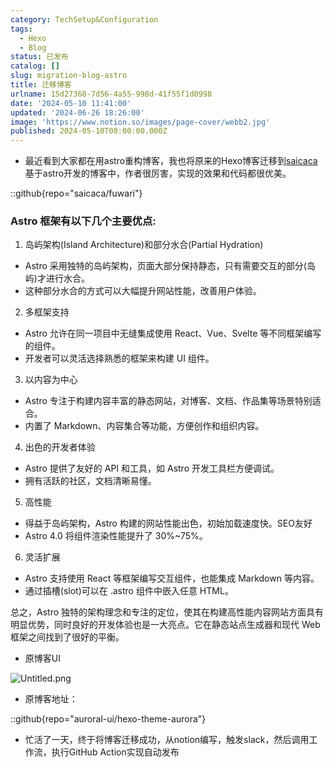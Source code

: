 ```yaml
---
category: TechSetup&Configuration
tags:
  - Hexo
  - Blog
status: 已发布
catalog: []
slug: migration-blog-astro
title: 迁移博客
urlname: 15d27368-7d56-4a55-998d-41f55f1d0998
date: '2024-05-10 11:41:00'
updated: '2024-06-26 18:26:00'
image: 'https://www.notion.so/images/page-cover/webb2.jpg'
published: 2024-05-10T08:00:00.000Z
---
```

- 最近看到大家都在用astro重构博客，我也将原来的Hexo博客迁移到[saicaca](https://github.com/saicaca/fuwari)基于astro开发的博客中，作者很厉害，实现的效果和代码都很优美。

::github{repo="saicaca/fuwari"}


### Astro 框架有以下几个主要优点:



1. 岛屿架构(Island Architecture)和部分水合(Partial Hydration)
- Astro 采用独特的岛屿架构，页面大部分保持静态，只有需要交互的部分(岛屿)才进行水合。
- 这种部分水合的方式可以大幅提升网站性能，改善用户体验。

2. 多框架支持
- Astro 允许在同一项目中无缝集成使用 React、Vue、Svelte 等不同框架编写的组件。
- 开发者可以灵活选择熟悉的框架来构建 UI 组件。

3. 以内容为中心
- Astro 专注于构建内容丰富的静态网站，对博客、文档、作品集等场景特别适合。
- 内置了 Markdown、内容集合等功能，方便创作和组织内容。

4. 出色的开发者体验
- Astro 提供了友好的 API 和工具，如 Astro 开发工具栏方便调试。
- 拥有活跃的社区，文档清晰易懂。

5. 高性能
- 得益于岛屿架构，Astro 构建的网站性能出色，初始加载速度快。SEO友好
- Astro 4.0 将组件渲染性能提升了 30%~75%。

6. 灵活扩展
- Astro 支持使用 React 等框架编写交互组件，也能集成 Markdown 等内容。
- 通过插槽(slot)可以在 .astro 组件中嵌入任意 HTML。

总之，Astro 独特的架构理念和专注的定位，使其在构建高性能内容网站方面具有明显优势，同时良好的开发体验也是一大亮点。它在静态站点生成器和现代 Web 框架之间找到了很好的平衡。

- 原博客UI

![Untitled.png](https://prod-files-secure.s3.us-west-2.amazonaws.com/5d24fe63-e567-4804-86f9-9fdc62e13082/3d59c350-432a-4fb6-a08f-0638fef2026e/Untitled.png?X-Amz-Algorithm=AWS4-HMAC-SHA256&X-Amz-Content-Sha256=UNSIGNED-PAYLOAD&X-Amz-Credential=ASIAZI2LB46674TGIYRI%2F20250413%2Fus-west-2%2Fs3%2Faws4_request&X-Amz-Date=20250413T054147Z&X-Amz-Expires=3600&X-Amz-Security-Token=IQoJb3JpZ2luX2VjEG0aCXVzLXdlc3QtMiJIMEYCIQD%2BEnATb5epZjn7lqo38ya%2F3bkZfGo6J5MFVPrpVVqQpAIhAN95b90MTZaS%2Bj3L4JEBERUEjkodhlRSr1IhBwerbeOWKogECOb%2F%2F%2F%2F%2F%2F%2F%2F%2F%2FwEQABoMNjM3NDIzMTgzODA1IgyvY3i90N3Vbn1zam0q3AN7Qo9yFxw4kXyrLMNkeZUjvXoDW%2FO0YP5lT2dEP%2F3hJLPDdbTlWD1uyzCXaB2PogHydk09LCNOhImMOfXGsoN38dPTzwia0OoN0WBW84xwvP%2FVKsVWW1NWHepl6G%2FEmZ0vaTsupYZpGuNlvi9r1cNd5rIRqkgVQqWhk68h%2Fju1Wg%2Fs6HX7ygrdm8GKONL7ksnCvwxdmKLljxyg3M6EwKDB9r7GctBVlkYY0smGxv9GwRRVFhA%2BEuYPPe0%2B02ky2TCWaRsObSkMMEohw96Ezhdx3Jnig%2FXl7pfINKU%2B9vy7R8HJ098MtZ%2BspvlmBzHER18fxT8s1fGieugHLbHxtbIqrcA15Sc6KFrOxBV7aSDHJinhjlO2pvdjkn%2FLPhDaLF8vb0BEQN0TI1ILnqGbDe6ZWR9Ark7duNeZS%2FvgWFPjYqRh%2B7T6Ka8sQFeG2wqhUogBcnsA1HgugzrpylvUz%2B2IKLVcdDHkswHiOdXMF6K793LpNmpipE9xqt8QjfaUGLZJ6sLho1JBHEG%2F33%2FSSGylD97kQhh1f5oPwAdPVFylWQIFCS%2BfSrnTwXzPSyB0xiQdNEcyNlDpz1dnFqUM0A0b50aRsKfp%2BWVZGJz3N08pbnCmEdQQanGaDA4v3jCbjO2%2FBjqkATsxvx8aek8krCg6bHExVkq4qUMHJ6CYGTKmBXZjHFOMvO5hxwYLjlTiaW9%2Foj1qm5RRB7VCIKc5%2F%2B0JX21NR05BcQ0s4Jex0TLg%2FXcUMuK6IKUI2GV2tVNasXTQ0oduTUnQ9ci9G7C6KJM666kRG97XhzGO2gRi2Mz3aa7%2BoEzE2veRyysZZ3f4W9baQ%2Bw3RHFGPWcHMQFf4xU6JeHXi0KpBYd0&X-Amz-Signature=6f7129fcdb3e54fabb297a90c5feb8026733858d4435786528595f897f5995ed&X-Amz-SignedHeaders=host&x-id=GetObject)

- 原博客地址：

::github{repo="auroral-ui/hexo-theme-aurora"}

- 忙活了一天，终于将博客迁移成功，从notion编写，触发slack，然后调用工作流，执行GitHub Action实现自动发布
